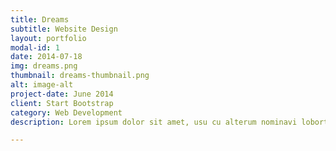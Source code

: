 ```yaml
---
title: Dreams
subtitle: Website Design
layout: portfolio
modal-id: 1
date: 2014-07-18
img: dreams.png
thumbnail: dreams-thumbnail.png
alt: image-alt
project-date: June 2014
client: Start Bootstrap
category: Web Development
description: Lorem ipsum dolor sit amet, usu cu alterum nominavi lobortis. At duo novum diceret. Tantas apeirian vix et, usu sanctus postulant inciderint ut, populo diceret necessitatibus in vim. Cu eum dicam feugiat noluisse.

---
```

